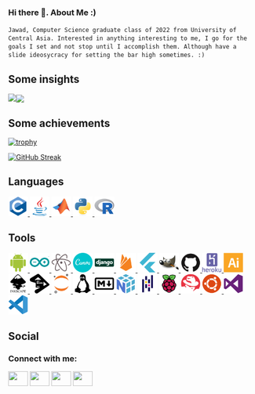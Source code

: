 ### Hi there 👋. About Me :)
<!--
**qalmaqihir/qalmaqihir** is a ✨ _special_ ✨ repository because its `README.md` (this file) appears on your GitHub profile.

Here are some ideas to get you started:

- 🔭 I’m currently working on ...
- 🌱 I’m currently learning ...
- 👯 I’m looking to collaborate on ...
- 🤔 I’m looking for help with ...
- 💬 Ask me about ...
- 📫 How to reach me: ...
- 😄 Pronouns: ...
- ⚡ Fun fact: ...

[![My GitHub stats](https://github-readme-stats.vercel.app/api?username=qalmaqihir)](https://github.com/anuraghazra/github-readme-stats)
![My GitHub stats](https://github-readme-stats.vercel.app/api?username=qalmaqihir&hide=contribs,prs)
![My GitHub stats](https://github-readme-stats.vercel.app/api?username=qalmaqihir&count_private=true)
![My GitHub stats](https://github-readme-stats.vercel.app/api?username=qalmaqihir&show_icons=true)
![My GitHub stats](https://github-readme-stats.vercel.app/api?username=qalmaqihir&show_icons=true&theme=radical)

Github extra pins
[![Readme Card](https://github-readme-stats.vercel.app/api/pin/?username=qalmaqihir&repo=github-readme-stats)](https://github.com/qalmaqihir/github-readme-stats)
Github Lang card
[![Top Langs](https://github-readme-stats.vercel.app/api/top-langs/?username=anuraghazra)](https://github.com/anuraghazra/github-readme-stats)

Used these

![My GitHub stats](https://github-readme-stats.vercel.app/api?username=qalmaqihir&count_private=true&show_icons=true)

[![Top Langs](https://github-readme-stats.vercel.app/api/top-langs/?username=qalmaqihir&layout=compact)](https://github.com/qalmaqihir/github-readme-stats)
-->
`Jawad, Computer Science graduate class of 2022 from University of Central Asia. Interested in anything interesting to me, I go for the goals I set and not stop until I accomplish them. Although have a slide ideosycracy for setting the bar high sometimes. :)`

## Some insights
<a href="">
  <img align="left" src="https://github-readme-stats.vercel.app/api?username=qalmaqihir&count_private=true&show_icons=true&hide=contribs" />
</a>
<a href="https://github.com/qalmaqihir/github-readme-stats">
  <img align="center" src="https://github-readme-stats.vercel.app/api/top-langs/?username=qalmaqihir&layout=compact" />
</a>


## Some achievements 
[![trophy](https://github-profile-trophy.vercel.app/?username=qalmaqihir&row=1&margin-w=15&margin-h=15)](https://github.com/ryo-ma/github-profile-trophy)

[![GitHub Streak](https://github-readme-streak-stats.herokuapp.com/?user=qalmaqihir)](https://git.io/streak-stats)

## Languages
<p align="left"> <a href="https://www.cprogramming.com/" target="_blank"> <img src="https://github.com/devicons/devicon/blob/master/icons/c/c-original.svg" alt="c" width="40" height="40"/> </a> <a href="https://www.java.com/en/" target="_blank"> <img src="https://github.com/devicons/devicon/blob/master/icons/java/java-original.svg" alt="java" width="40" height="40"/> </a> <a href="https://www.mathworks.com/?s_tid=mlh_gn_logo" target="_blank"> <img src="https://github.com/devicons/devicon/blob/master/icons/matlab/matlab-original.svg" alt="matlab" width="40" height="40"/> </a> <a href="https://www.python.org" target="_blank"> <img src="https://github.com/devicons/devicon/blob/master/icons/python/python-original.svg" alt="python" width="40" height="40"/> </a><a href="https://www.r-project.org/" target="_blank"> <img src="https://github.com/devicons/devicon/blob/master/icons/r/r-original.svg" alt="r" width="40" height="40"/></a> </p>

## Tools
<p align="left"> <a href="" target="_blank"> <img src="https://github.com/devicons/devicon/blob/master/icons/android/android-original.svg" alt="android" width="40" height="40"/> </a> <a href="" target="_blank"> <img src="https://github.com/devicons/devicon/blob/master/icons/arduino/arduino-original.svg" alt="arduino" width="40" height="40"/> </a> <a href="https://www.mathworks.com/?s_tid=mlh_gn_logo" target="_blank"> <img src="https://github.com/devicons/devicon/blob/master/icons/atom/atom-original.svg" alt="atom" width="40" height="40"/> </a> <a href="" target="_blank"> <img src="https://github.com/devicons/devicon/blob/master/icons/canva/canva-original.svg" alt="canva" width="40" height="40"/> </a>  <a href="" target="_blank"> <img src="https://github.com/devicons/devicon/blob/master/icons/django/django-original.svg" alt="django" width="40" height="40"/> </a> <a href="" target="_blank"> <img src="https://github.com/devicons/devicon/blob/master/icons/firebase/firebase-plain.svg" alt="firebase" width="40" height="40"/> </a> <a href="" target="_blank"> <img src="https://github.com/devicons/devicon/blob/master/icons/flutter/flutter-plain.svg" alt="flutter" width="40" height="40"/> </a> <a href="" target="_blank"> <img src="https://github.com/devicons/devicon/blob/master/icons/gimp/gimp-original.svg" alt="gimp" width="40" height="40"/> </a> <a href="" target="_blank"> <img src="https://github.com/devicons/devicon/blob/master/icons/github/github-original.svg" alt="github" width="40" height="40"/> </a> <a href="" target="_blank"> <img src="https://github.com/devicons/devicon/blob/master/icons/heroku/heroku-plain-wordmark.svg" alt="heroku" width="40" height="40"/> </a> <a href="" target="_blank"> <img src="https://github.com/devicons/devicon/blob/master/icons/illustrator/illustrator-plain.svg" alt="illustrator" width="40" height="40"/> </a> <a href="" target="_blank"> <img src="https://github.com/devicons/devicon/blob/master/icons/inkscape/inkscape-plain-wordmark.svg" alt="inkscape" width="40" height="40"/> </a><a href="" target="_blank"> <img src="https://github.com/devicons/devicon/blob/master/icons/jetbrains/jetbrains-plain.svg" alt="jetbrain" width="40" height="40"/> </a><a href="" target="_blank"> <img src="https://github.com/devicons/devicon/blob/master/icons/jupyter/jupyter-original.svg" alt="jupyter" width="40" height="40"/> </a> <a href="" target="_blank"> <img src="https://github.com/devicons/devicon/blob/master/icons/linux/linux-plain.svg" alt="linux" width="40" height="40"/> </a> <a href="" target="_blank"> <img src="https://github.com/devicons/devicon/blob/master/icons/markdown/markdown-original.svg" alt="markdown" width="40" height="40"/> </a> <a href="" target="_blank"> <img src="https://github.com/devicons/devicon/blob/master/icons/numpy/numpy-original.svg" alt="numpy" width="40" height="40"/> </a> <a href="" target="_blank"> <img src="https://github.com/devicons/devicon/blob/master/icons/pandas/pandas-original.svg" alt="pandas" width="40" height="40"/> </a>
    <a href="" target="_blank"> <img src="https://github.com/devicons/devicon/blob/master/icons/raspberrypi/raspberrypi-original.svg" alt="raspberrypi" width="40" height="40"/> </a> <a href="" target="_blank"> <img src="https://github.com/devicons/devicon/blob/master/icons/redhat/redhat-plain.svg" alt="redhat" width="40" height="40"/> </a> <a href="" target="_blank"> <img src="https://github.com/devicons/devicon/blob/master/icons/ubuntu/ubuntu-plain.svg" alt="ubuntu" width="40" height="40"/> </a> <a href="" target="_blank"> <img src="https://github.com/devicons/devicon/blob/master/icons/visualstudio/visualstudio-plain.svg" alt="visualstudio" width="40" height="40"/> </a><a href="" target="_blank"> <img src="https://github.com/devicons/devicon/blob/master/icons/vscode/vscode-original.svg" alt="viscode" width="40" height="40"/> </a>
  
</p>


## Social
<h3 align="left">Connect with me:</h3>
<p align="left"> <a href="https://twitter.com/qalmaqihir" target="blank"><img align="center" src="https://cdn.jsdelivr.net/npm/simple-icons@3.0.1/icons/twitter.svg" alt="" height="30" width="40" /></a> <a href="https://www.linkedin.com/in/jawad-haider-uca/" target="blank"><img align="center" src="https://cdn.jsdelivr.net/npm/simple-icons@3.0.1/icons/linkedin.svg" alt="" height="30" width="40" /></a> <a href="https://www.instagram.com/falconsiisms" target="blank"><img align="center" src="https://cdn.jsdelivr.net/npm/simple-icons@3.0.1/icons/instagram.svg" alt="" height="30" width="40" /></a> <a href="https://discord.gg/APA5skZx7K" target="blank"><img align="center" src="https://cdn.jsdelivr.net/npm/simple-icons@3.0.1/icons/discord.svg" alt="" height="30" width="40" /></a>
</p>

